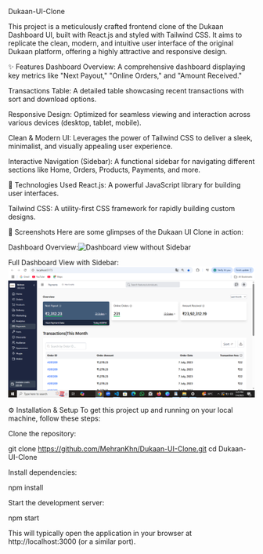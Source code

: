 Dukaan-UI-Clone

This project is a meticulously crafted frontend clone of the Dukaan Dashboard UI, built with React.js and styled with Tailwind CSS. It aims to replicate the clean, modern, and intuitive user interface of the original Dukaan platform, offering a highly attractive and responsive design.

✨ Features Dashboard Overview: A comprehensive dashboard displaying key metrics like "Next Payout," "Online Orders," and "Amount Received."

Transactions Table: A detailed table showcasing recent transactions with sort and download options.

Responsive Design: Optimized for seamless viewing and interaction across various devices (desktop, tablet, mobile).

Clean & Modern UI: Leverages the power of Tailwind CSS to deliver a sleek, minimalist, and visually appealing user experience.

Interactive Navigation (Sidebar): A functional sidebar for navigating different sections like Home, Orders, Products, Payments, and more.

🚀 Technologies Used React.js: A powerful JavaScript library for building user interfaces.

Tailwind CSS: A utility-first CSS framework for rapidly building custom designs.

📸 Screenshots Here are some glimpses of the Dukaan UI Clone in action:

Dashboard Overview:![Dashboard view without Sidebar](2025-07-04(1).png)

Full Dashboard View with Sidebar:![Dasboard View with Sidebar](2025-07-04.png)

⚙️ Installation & Setup To get this project up and running on your local machine, follow these steps:

Clone the repository:

git clone https://github.com/MehranKhn/Dukaan-UI-Clone.git cd Dukaan-UI-Clone

Install dependencies:

npm install

Start the development server:

npm start

This will typically open the application in your browser at http://localhost:3000 (or a similar port).